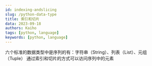 ```yaml
---
id: indexing-andslicing
slug: /python-data-type
title: 索引和切片
data: 2023-09-18
authors: Kaiho
tags: [python, language]
keywords: [python, language]
---
```


六个标准的数据类型中是序列的有：字符串（String）、列表（List）、元组（Tuple）
通过索引和切片的方式可以访问序列中的元素
